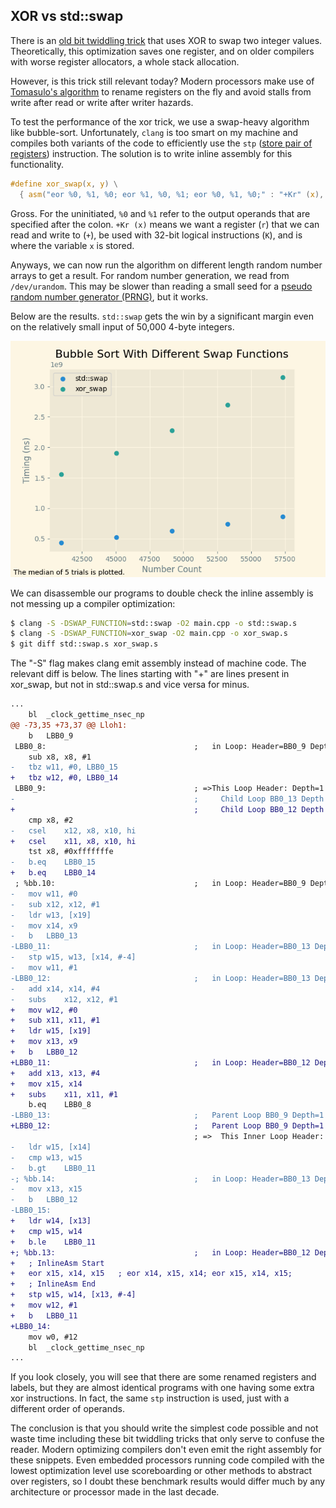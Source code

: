 ## XOR vs std::swap

There is an [old bit twiddling trick](https://en.wikipedia.org/wiki/XOR_swap_algorithm) that uses XOR to swap two integer values. Theoretically, this optimization saves one register, and on older compilers with worse register allocators, a whole stack allocation.

However, is this trick still relevant today? Modern processors make use of [Tomasulo's algorithm](https://en.wikipedia.org/wiki/Tomasulo%27s_algorithm) to rename registers on the fly and avoid stalls from write after read or write after writer hazards.

To test the performance of the xor trick, we use a swap-heavy algorithm like bubble-sort. Unfortunately, `clang` is too smart on my machine and compiles both variants of the code to efficiently use the `stp` ([store pair of registers](https://developer.arm.com/documentation/ddi0602/2024-03/Base-Instructions/STP--Store-Pair-of-Registers-)) instruction. The solution is to write inline assembly for this functionality.

```C
#define xor_swap(x, y) \
  { asm("eor %0, %1, %0; eor %1, %0, %1; eor %0, %1, %0;" : "+Kr" (x), "+Kr" (y)); }
```

Gross. For the uninitiated, `%0` and `%1` refer to the output operands that are specified after the colon. `+Kr (x)` means we want a register (`r`) that we can read and write to (`+`), be used with 32-bit logical instructions (`K`), and is where the variable `x` is stored.

Anyways, we can now run the algorithm on different length random number arrays to get a result. For random number generation, we read from `/dev/urandom`. This may be slower than reading a small seed for a [pseudo random number generator (PRNG)](https://en.wikipedia.org/wiki/Pseudorandom_number_generator), but it works.

Below are the results. `std::swap` gets the win by a significant margin even on the relatively small input of 50,000 4-byte integers.

<p align="center">
  <img src="https://github.com/vladov3000/xor_vs_std_swap/blob/master/Result.png" />
</p>

We can disassemble our programs to double check the inline assembly is not messing up a compiler optimization:

```bash
$ clang -S -DSWAP_FUNCTION=std::swap -O2 main.cpp -o std::swap.s
$ clang -S -DSWAP_FUNCTION=xor_swap -O2 main.cpp -o xor_swap.s
$ git diff std::swap.s xor_swap.s
```

The "-S" flag makes clang emit assembly instead of machine code. The relevant diff is below. The lines starting with "+" are lines present in xor_swap, but not in std::swap.s and vice versa for minus.

```diff
...
 	bl	_clock_gettime_nsec_np
@@ -73,35 +73,37 @@ Lloh1:
 	b	LBB0_9
 LBB0_8:                                 ;   in Loop: Header=BB0_9 Depth=1
 	sub	x8, x8, #1
-	tbz	w11, #0, LBB0_15
+	tbz	w12, #0, LBB0_14
 LBB0_9:                                 ; =>This Loop Header: Depth=1
-                                        ;     Child Loop BB0_13 Depth 2
+                                        ;     Child Loop BB0_12 Depth 2
 	cmp	x8, #2
-	csel	x12, x8, x10, hi
+	csel	x11, x8, x10, hi
 	tst	x8, #0xfffffffe
-	b.eq	LBB0_15
+	b.eq	LBB0_14
 ; %bb.10:                               ;   in Loop: Header=BB0_9 Depth=1
-	mov	w11, #0
-	sub	x12, x12, #1
-	ldr	w13, [x19]
-	mov	x14, x9
-	b	LBB0_13
-LBB0_11:                                ;   in Loop: Header=BB0_13 Depth=2
-	stp	w15, w13, [x14, #-4]
-	mov	w11, #1
-LBB0_12:                                ;   in Loop: Header=BB0_13 Depth=2
-	add	x14, x14, #4
-	subs	x12, x12, #1
+	mov	w12, #0
+	sub	x11, x11, #1
+	ldr	w15, [x19]
+	mov	x13, x9
+	b	LBB0_12
+LBB0_11:                                ;   in Loop: Header=BB0_12 Depth=2
+	add	x13, x13, #4
+	mov	x15, x14
+	subs	x11, x11, #1
 	b.eq	LBB0_8
-LBB0_13:                                ;   Parent Loop BB0_9 Depth=1
+LBB0_12:                                ;   Parent Loop BB0_9 Depth=1
                                         ; =>  This Inner Loop Header: Depth=2
-	ldr	w15, [x14]
-	cmp	w13, w15
-	b.gt	LBB0_11
-; %bb.14:                               ;   in Loop: Header=BB0_13 Depth=2
-	mov	x13, x15
-	b	LBB0_12
-LBB0_15:
+	ldr	w14, [x13]
+	cmp	w15, w14
+	b.le	LBB0_11
+; %bb.13:                               ;   in Loop: Header=BB0_12 Depth=2
+	; InlineAsm Start
+	eor	x15, x14, x15	; eor x14, x15, x14; eor x15, x14, x15;
+	; InlineAsm End
+	stp	w15, w14, [x13, #-4]
+	mov	w12, #1
+	b	LBB0_11
+LBB0_14:
 	mov	w0, #12
 	bl	_clock_gettime_nsec_np
...
```

If you look closely, you will see that there are some renamed registers and labels, but they are almost identical programs with one having some extra xor instructions. In fact, the same `stp` instruction is used, just with a different order of operands.

The conclusion is that you should write the simplest code possible and not waste time including these bit twiddling tricks that only serve to confuse the reader. Modern optimizing compilers don't even emit the right assembly for these snippets. Even embedded processors running code compiled with the lowest optimization level use scoreboarding or other methods to abstract over registers, so I doubt these benchmark results would differ much by any architecture or processor made in the last decade.
